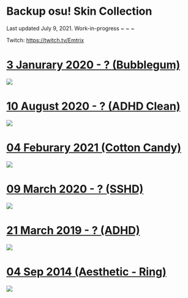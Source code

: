 # Backup osu! Skin Collection 

Last updated July 9, 2021. Work-in-progress ~ ~ ~ 

Twitch: https://twitch.tv/Emtrix

# [3 Janurary 2020 - ? (Bubblegum)](https://www.dropbox.com/s/90jhynxy4c9bxmg/Emtrix%20-%20Bubblegum.osk?dl=1)
![](https://cdn.discordapp.com/attachments/718631647792070686/826161472077299712/screenshot551.jpg)
# [10 August 2020 - ? (ADHD Clean)](https://www.dropbox.com/s/l8g5s21b6tdcgtc/Emtrix%20-%20ADHD%20Clean.osk?dl=1)
![](https://i.imgur.com/r91NT0d.png)
# [04 Feburary 2021 (Cotton Candy)](https://www.dropbox.com/s/zrsy0g30816fdqx/Emtrix%20-%20Cotton%20Candy.osk?dl=1)
![](https://i.imgur.com/uDfB9Ky.png)
# [09 March 2020 - ? (SSHD)](https://www.dropbox.com/s/zrhu0ip9ggm8rki/Emtrix%20-%20SSHD.osk?dl=1)
![](https://cdn.discordapp.com/attachments/718631647792070686/826162071476764682/screenshot523.jpg)
# [21 March 2019 - ? (ADHD)](https://www.dropbox.com/sh/m8kkziw3t02byyk/AAAXZW_js-helXg1t-6Kmf5Na?dl=1)
![](https://i.imgur.com/DrN0Qal.png)
# [04 Sep 2014 (Aesthetic - Ring)](https://axa.s-ul.eu/J26nBLq3)
![](https://i.imgur.com/v9wBkgE.jpg)
